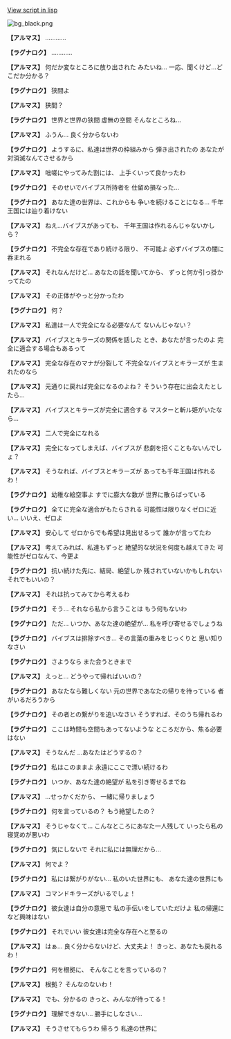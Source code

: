 [View script in lisp](../scripts/110160560.txt)

![bg_black.png](../images/backgrounds/bg_black.png)

**【アルマス】**
…………

**【ラグナロク】**
…………

**【アルマス】**
何だか変なところに放り出された
みたいね…
一応、聞くけど…どこだか分かる？

**【ラグナロク】**
狭間よ

**【アルマス】**
狭間？

**【ラグナロク】**
世界と世界の狭間
虚無の空間
そんなところね…

**【アルマス】**
ふうん…
良く分からないわ

**【ラグナロク】**
ようするに、私達は世界の枠組みから
弾き出されたの
あなたが対消滅なんてさせるから

**【アルマス】**
咄嗟にやってみた割には、
上手くいって良かったわ

**【ラグナロク】**
そのせいでバイブス所持者を
仕留め損なった…

**【ラグナロク】**
あなた達の世界は、これからも
争いを続けることになる…
千年王国には辿り着けない

**【アルマス】**
ねえ…バイブスがあっても、
千年王国は作れるんじゃないかしら？

**【ラグナロク】**
不完全な存在であり続ける限り、
不可能よ
必ずバイブスの闇に呑まれる

**【アルマス】**
それなんだけど…
あなたの話を聞いてから、
ずっと何か引っ掛かってたの

**【アルマス】**
その正体がやっと分かったわ

**【ラグナロク】**
何？

**【アルマス】**
私達は一人で完全になる必要なんて
ないんじゃない？

**【アルマス】**
バイブスとキラーズの関係を話した
とき、あなたが言ったのよ
完全に適合する場合もあるって

**【アルマス】**
完全な存在のマナが分裂して
不完全なバイブスとキラーズが
生まれたのなら

**【アルマス】**
元通りに戻れば完全になるのよね？
そういう存在に出会えたとしたら…

**【アルマス】**
バイブスとキラーズが完全に適合する
マスターと斬ル姫がいたなら…

**【アルマス】**
二人で完全になれる

**【アルマス】**
完全になってしまえば、バイブスが
悲劇を招くこともないんでしょ？

**【アルマス】**
そうなれば、バイブスとキラーズが
あっても千年王国は作れるわ！

**【ラグナロク】**
幼稚な絵空事よ
すでに膨大な数が
世界に散らばっている

**【ラグナロク】**
全てに完全な適合がもたらされる
可能性は限りなくゼロに近い…
いいえ、ゼロよ

**【アルマス】**
安心して
ゼロからでも希望は見出せるって
誰かが言ってたわ

**【アルマス】**
考えてみれば、私達もずっと
絶望的な状況を何度も越えてきた
可能性がゼロなんて、今更よ

**【ラグナロク】**
抗い続けた先に、結局、絶望しか
残されていないかもしれない
それでもいいの？

**【アルマス】**
それは抗ってみてから考えるわ

**【ラグナロク】**
そう…
それなら私から言うことは
もう何もないわ

**【ラグナロク】**
ただ…
いつか、あなた達の絶望が…
私を呼び寄せるでしょうね

**【ラグナロク】**
バイブスは排除すべき…
その言葉の重みをじっくりと
思い知りなさい

**【ラグナロク】**
さようなら
また会うときまで

**【アルマス】**
えっと…
どうやって帰ればいいの？

**【ラグナロク】**
あなたなら難しくない
元の世界であなたの帰りを待っている
者がいるだろうから

**【ラグナロク】**
その者との繋がりを追いなさい
そうすれば、そのうち帰れるわ

**【ラグナロク】**
ここは時間も空間もあってないような
ところだから、焦る必要はない

**【アルマス】**
そうなんだ
…あなたはどうするの？

**【ラグナロク】**
私はこのままよ
永遠にここで漂い続けるわ

**【ラグナロク】**
いつか、あなた達の絶望が
私を引き寄せるまでね

**【アルマス】**
…せっかくだから、
一緒に帰りましょう

**【ラグナロク】**
何を言っているの？
もう絶望したの？

**【アルマス】**
そうじゃなくて…
こんなところにあなた一人残して
いったら私の寝覚めが悪いわ

**【ラグナロク】**
気にしないで
それに私には無理だから…

**【アルマス】**
何でよ？

**【ラグナロク】**
私には繋がりがない…
私のいた世界にも、
あなた達の世界にも

**【アルマス】**
コマンドキラーズがいるでしょ！

**【ラグナロク】**
彼女達は自分の意思で
私の手伝いをしていただけよ
私の帰還になど興味はない

**【ラグナロク】**
それでいい
彼女達は完全な存在へと至るの

**【アルマス】**
はぁ…
良く分からないけど、大丈夫よ！
きっと、あなたも戻れるわ！

**【ラグナロク】**
何を根拠に、
そんなことを言っているの？

**【アルマス】**
根拠？
そんなのないわ！

**【アルマス】**
でも、分かるの
きっと、みんなが待ってる！

**【ラグナロク】**
理解できない…
勝手にしなさい…

**【アルマス】**
そうさせてもらうわ
帰ろう
私達の世界に